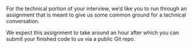For the technical portion of your interview, we’d like you to run through an assignment that is meant to give us some common ground for a technical conversation.  

We expect this assignment to take around an hour after which you can submit your finished code to us via a public Git repo.
